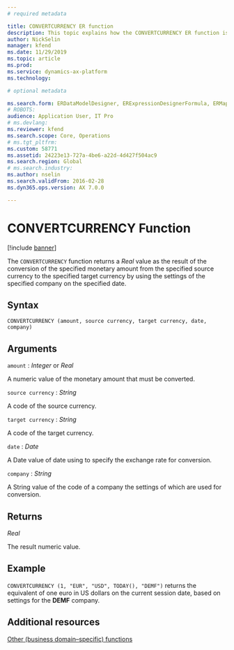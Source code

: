 ```yaml
---
# required metadata

title: CONVERTCURRENCY ER function
description: This topic explains how the CONVERTCURRENCY ER function is used
author: NickSelin
manager: kfend
ms.date: 11/29/2019
ms.topic: article
ms.prod: 
ms.service: dynamics-ax-platform
ms.technology: 

# optional metadata

ms.search.form: ERDataModelDesigner, ERExpressionDesignerFormula, ERMappedFormatDesigner, ERModelMappingDesigner
# ROBOTS: 
audience: Application User, IT Pro
# ms.devlang: 
ms.reviewer: kfend
ms.search.scope: Core, Operations
# ms.tgt_pltfrm: 
ms.custom: 58771
ms.assetid: 24223e13-727a-4be6-a22d-4d427f504ac9
ms.search.region: Global
# ms.search.industry: 
ms.author: nselin
ms.search.validFrom: 2016-02-28
ms.dyn365.ops.version: AX 7.0.0

---
```


# <a name="CONVERTCURRENCY">CONVERTCURRENCY Function</a>

[!include [banner](../includes/banner.md)]

The `CONVERTCURRENCY` function returns a *Real* value as the result of the conversion of the specified monetary amount from the specified source currency to the specified target currency by using the settings of the specified company on the specified date.

## Syntax

```
CONVERTCURRENCY (amount, source currency, target currency, date, company)
```

## Arguments

`amount` : *Integer* or *Real*

A numeric value of the monetary amount that must be converted.

`source currency` : *String*

A code of the source currency.

`target currency` : *String*

A code of the target currency.

`date` : *Date*

A Date value of date using to specify the exchange rate for conversion.

`company` : *String*

A String value of the code of a company the settings of which are used for conversion.

## Returns

*Real*

The result numeric value.

## Example

`CONVERTCURRENCY (1, "EUR", "USD", TODAY(), "DEMF")` returns the equivalent of one euro in US dollars on the current session date, based on settings for the **DEMF** company.

## Additional resources

[Other (business domain–specific) functions](er-functions-category-other.md)
